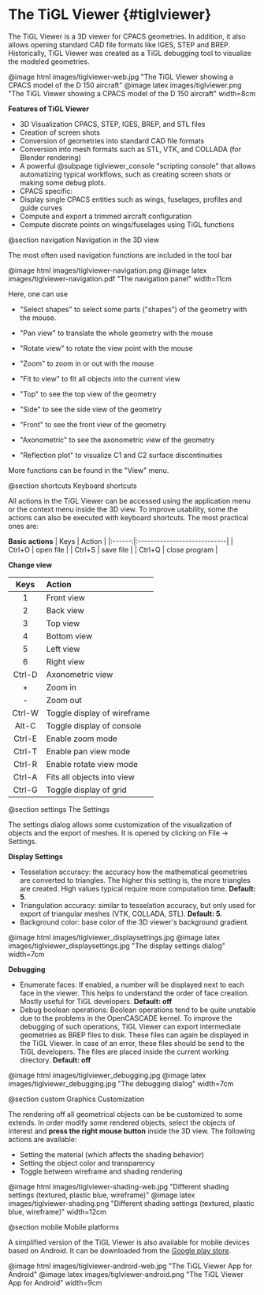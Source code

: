 The TiGL Viewer {#tiglviewer}
===============

The TiGL Viewer is a 3D viewer for CPACS geometries. In addition, it also allows opening standard CAD file formats like IGES, STEP and BREP.
Historically, TiGL Viewer was created as a TiGL debugging tool to visualize the modeled geometries.

@image html images/tiglviewer-web.jpg "The TiGL Viewer showing a CPACS model of the D 150 aircraft"
@image latex images/tiglviewer.png  "The TiGL Viewer showing a CPACS model of the D 150 aircraft" width=8cm

__Features of TiGL Viewer__

 * 3D Visualization CPACS, STEP, IGES, BREP, and STL files
 * Creation of screen shots
 * Conversion of geometries into standard CAD file formats
 * Conversion into mesh formats such as STL, VTK, and COLLADA (for Blender rendering)
 * A powerful @subpage tiglviewer_console "scripting console" that allows automatizing typical workflows, such as creating screen shots 
or making some debug plots.
 * CPACS specific:
  * Display single CPACS entities such as wings, fuselages, profiles and guide curves
  * Compute and export a trimmed aircraft configuration
  * Compute discrete points on wings/fuselages using TiGL functions

@section navigation Navigation in the 3D view

The most often used navigation functions are included in the tool bar 

@image html images/tiglviewer-navigation.png
@image latex images/tiglviewer-navigation.pdf  "The navigation panel" width=11cm

Here, one can use

 * "Select shapes" to select some parts ("shapes") of the geometry with the
    mouse.
 * "Pan view" to translate the whole geometry with the mouse
 * "Rotate view" to rotate the view point with the mouse
 * "Zoom" to zoom in or out with the mouse
 * "Fit to view" to fit all objects into the current view

 * "Top" to see the top view of the geometry
 * "Side" to see the side view of the geometry
 * "Front" to see the front view of the geometry
 * "Axonometric" to see the axonometric view of the geometry
 * "Reflection plot" to visualize C1 and C2 surface discontinuities

More functions can be found in the "View" menu. 

@section shortcuts Keyboard shortcuts

All actions in the TiGL Viewer can be accessed using the application menu or the context menu inside the 3D view. To improve usability, some the actions can also be executed with keyboard shortcuts. The most practical ones are:

__Basic actions__
 | Keys   |  Action                     |
 |:------:|:----------------------------|
 | Ctrl+O | open file                   |
 | Ctrl+S | save file                   |
 | Ctrl+Q | close program               |

__Change view__

 | Keys   |  Action                     |
 |:------:|:----------------------------|
 | 1      | Front view                  |
 | 2      | Back view                   |
 | 3      | Top view                    |
 | 4      | Bottom view                 |
 | 5      | Left view                   |
 | 6      | Right view                  |
 | Ctrl-D | Axonometric view            |
 | +      | Zoom in                     |
 | -      | Zoom out                    |
 | Ctrl-W | Toggle display of wireframe |
 | Alt-C  | Toggle display of console   |
 | Ctrl-E | Enable zoom mode            |
 | Ctrl-T | Enable pan view mode        |
 | Ctrl-R | Enable rotate view mode     |
 | Ctrl-A | Fits all  objects into view | 
 | Ctrl-G | Toggle display of grid      |
  
@section settings The Settings

The settings dialog allows some customization of the visualization of objects and the export of meshes. It is opened by clicking on File -> Settings.

__Display Settings__

 * Tesselation accuracy: the accuracy how the mathematical geometries are converted to triangles. The higher 
   this setting is, the more triangles are created. High values typical require more computation time. __Default: 5__.
 * Triangulation accuracy: similar to tesselation accuracy, but only used for export of triangular meshes (VTK, COLLADA, STL).
   __Default: 5__.
 * Background color: base color of the 3D viewer's background gradient.

@image html images/tiglviewer_displaysettings.jpg
@image latex images/tiglviewer_displaysettings.jpg  "The display settings dialog" width=7cm
 
__Debugging__

 * Enumerate faces: If enabled, a number will be displayed next to each face in the viewer. This helps to understand
   the order of face creation. Mostly useful for TiGL developers. __Default: off__
 * Debug boolean operations: Boolean operations tend to be quite unstable due to the problems in the OpenCASCADE kernel. 
   To improve the debugging of such operations, TiGL Viewer can export intermediate geometries as BREP files to disk. 
   These files can again be displayed in the TiGL Viewer. In case of an error, these files should be send to the TiGL
   developers. The files are placed inside the current working directory. __Default: off__
 
@image html images/tiglviewer_debugging.jpg
@image latex images/tiglviewer_debugging.jpg  "The debugging dialog" width=7cm


@section custom Graphics Customization

The rendering off all geometrical objects can be be customized to some extends. In order modify some rendered objects, 
select the objects of interest and __press the right mouse button__ inside the 3D view. The following actions are available:
 * Setting the material (which affects the shading behavior)
 * Setting the object color and transparency
 * Toggle between wireframe and shading rendering
 
@image html images/tiglviewer-shading-web.jpg "Different shading settings (textured, plastic blue, wireframe)"
@image latex images/tiglviewer-shading.png  "Different shading settings (textured, plastic blue, wireframe)" width=12cm

@section mobile Mobile platforms

A simplified version of the TiGL Viewer is also available for mobile devices based on Android. It can be downloaded from the 
[Google play store](https://play.google.com/store/apps/details?id=de.dlr.sc.tiglviewer.android&hl=de).
  
@image html images/tiglviewer-android-web.jpg "The TiGL Viewer App for Android"
@image latex images/tiglviewer-android.png  "The TiGL Viewer App for Android" width=9cm
